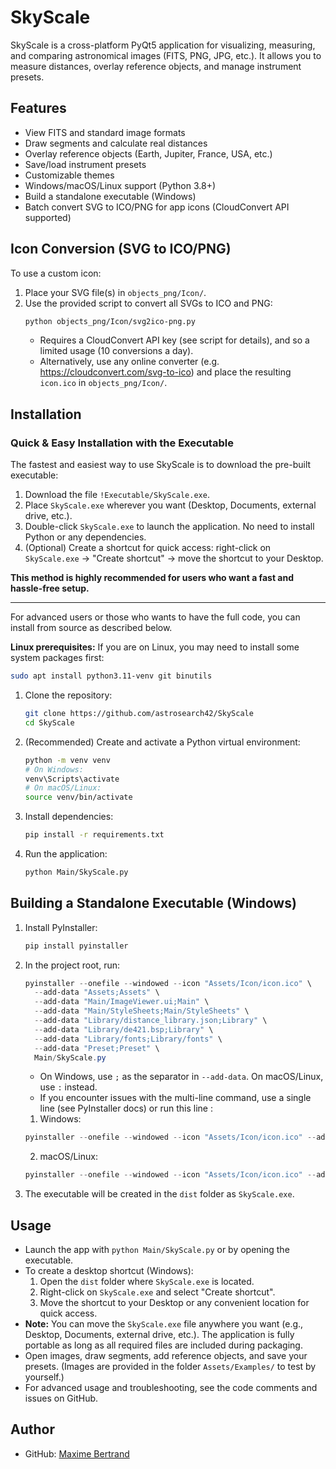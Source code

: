 


# SkyScale

SkyScale is a cross-platform PyQt5 application for visualizing, measuring, and comparing astronomical images (FITS, PNG, JPG, etc.). It allows you to measure distances, overlay reference objects, and manage instrument presets.

## Features
- View FITS and standard image formats
- Draw segments and calculate real distances
- Overlay reference objects (Earth, Jupiter, France, USA, etc.)
- Save/load instrument presets
- Customizable themes
- Windows/macOS/Linux support (Python 3.8+)
- Build a standalone executable (Windows)
- Batch convert SVG to ICO/PNG for app icons (CloudConvert API supported)

## Icon Conversion (SVG to ICO/PNG)
To use a custom icon:
1. Place your SVG file(s) in `objects_png/Icon/`.
2. Use the provided script to convert all SVGs to ICO and PNG:
   ```bash
   python objects_png/Icon/svg2ico-png.py
   ```
   - Requires a CloudConvert API key (see script for details), and so a limited usage (10 conversions a day).
   - Alternatively, use any online converter (e.g. https://cloudconvert.com/svg-to-ico) and place the resulting `icon.ico` in `objects_png/Icon/`.

## Installation

### Quick & Easy Installation with the Executable

The fastest and easiest way to use SkyScale is to download the pre-built executable:

1. Download the file `!Executable/SkyScale.exe`.
2. Place `SkyScale.exe` wherever you want (Desktop, Documents, external drive, etc.).
3. Double-click `SkyScale.exe` to launch the application. No need to install Python or any dependencies.
4. (Optional) Create a shortcut for quick access: right-click on `SkyScale.exe` → "Create shortcut" → move the shortcut to your Desktop.

**This method is highly recommended for users who want a fast and hassle-free setup.**

---

For advanced users or those who wants to have the full code, you can install from source as described below.

**Linux prerequisites:**
If you are on Linux, you may need to install some system packages first:
```bash
sudo apt install python3.11-venv git binutils
```

1. Clone the repository:
   ```bash
   git clone https://github.com/astrosearch42/SkyScale
   cd SkyScale
   ```
2. (Recommended) Create and activate a Python virtual environment:
   ```bash
   python -m venv venv
   # On Windows:
   venv\Scripts\activate
   # On macOS/Linux:
   source venv/bin/activate
   ```
3. Install dependencies:
   ```bash
   pip install -r requirements.txt
   ```
4. Run the application:
   ```bash
   python Main/SkyScale.py
   ```

## Building a Standalone Executable (Windows)
1. Install PyInstaller:
   ```bash
   pip install pyinstaller
   ```
2. In the project root, run:
   ```powershell
   pyinstaller --onefile --windowed --icon "Assets/Icon/icon.ico" \
     --add-data "Assets;Assets" \
     --add-data "Main/ImageViewer.ui;Main" \
     --add-data "Main/StyleSheets;Main/StyleSheets" \
     --add-data "Library/distance_library.json;Library" \
     --add-data "Library/de421.bsp;Library" \
     --add-data "Library/fonts;Library/fonts" \
     --add-data "Preset;Preset" \
     Main/SkyScale.py
   ```
   - On Windows, use `;` as the separator in `--add-data`. On macOS/Linux, use `:` instead.
   - If you encounter issues with the multi-line command, use a single line (see PyInstaller docs) or run this line :
   1. Windows:
   ```powershell
   pyinstaller --onefile --windowed --icon "Assets/Icon/icon.ico" --add-data "Assets;Assets" --add-data "Main/ImageViewer.ui;Main" --add-data "Main/StyleSheets;Main/StyleSheets" --add-data "Library/distance_library.json;Library" --add-data "Library/de421.bsp;Library" --add-data "Library/fonts;Library/fonts" --add-data "Preset;Preset" Main/SkyScale.py
   ```
   2. macOS/Linux:
   ```powershell
   pyinstaller --onefile --windowed --icon "Assets/Icon/icon.ico" --add-data "Assets:Assets" --add-data "Main/ImageViewer.ui:Main" --add-data "Main/StyleSheets:Main/StyleSheets" --add-data "Library/distance_library.json:Library" --add-data "Library/de421.bsp:Library" --add-data "Library/fonts:Library/fonts" --add-data "Preset:Preset" Main/SkyScale.py
   ```

3. The executable will be created in the `dist` folder as `SkyScale.exe`.

## Usage
- Launch the app with `python Main/SkyScale.py` or by opening the executable.
- To create a desktop shortcut (Windows):
  1. Open the `dist` folder where `SkyScale.exe` is located.
  2. Right-click on `SkyScale.exe` and select "Create shortcut".
  3. Move the shortcut to your Desktop or any convenient location for quick access.
- **Note:** You can move the `SkyScale.exe` file anywhere you want (e.g., Desktop, Documents, external drive, etc.). The application is fully portable as long as all required files are included during packaging.
- Open images, draw segments, add reference objects, and save your presets.
  (Images are provided in the folder `Assets/Examples/` to test by yourself.)
- For advanced usage and troubleshooting, see the code comments and issues on GitHub.

## Author
- GitHub: [Maxime Bertrand](https://github.com/astrosearch42)
